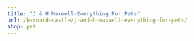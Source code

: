 ```yaml
---
title: "J & H Maxwell-Everything For Pets"
url: /barnard-castle/j-and-h-maxwell-everything-for-pets/
shop: pet
---
```

